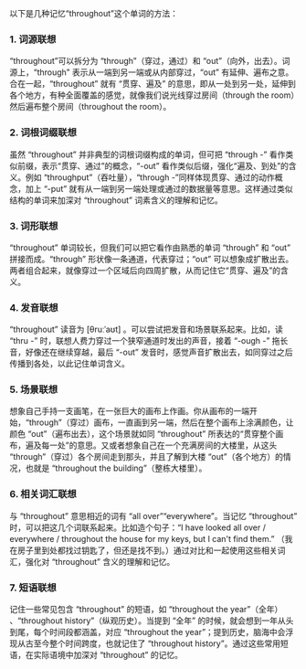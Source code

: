 以下是几种记忆“throughout”这个单词的方法：

### 1. 词源联想
“throughout”可以拆分为 “through”（穿过，通过）和 “out”（向外，出去）。词源上，“through” 表示从一端到另一端或从内部穿过，“out” 有延伸、遍布之意。合在一起，“throughout” 就有 “贯穿、遍及” 的意思，即从一处到另一处，延伸到各个地方，有种全面覆盖的感觉，就像我们说光线穿过房间（through the room）然后遍布整个房间（throughout the room）。

### 2. 词根词缀联想
虽然 “throughout” 并非典型的词根词缀构成的单词，但可把 “through -” 看作类似前缀，表示“贯穿、通过”的概念，“-out” 看作类似后缀，强化“遍及、到处”的含义。例如 “throughput”（吞吐量），“through -”同样体现贯穿、通过的动作概念，加上 “-put” 就有从一端到另一端处理或通过的数据量等意思。这样通过类似结构的单词来加深对 “throughout” 词素含义的理解和记忆。

### 3. 词形联想
“throughout” 单词较长，但我们可以把它看作由熟悉的单词 “through” 和 “out” 拼接而成。“through” 形状像一条通道，代表穿过；“out” 可以想象成扩散出去。两者组合起来，就像穿过一个区域后向四周扩散，从而记住它“贯穿、遍及”的含义。

### 4. 发音联想
“throughout” 读音为 [θruːˈaʊt] 。可以尝试把发音和场景联系起来。比如，读 “thru -” 时，联想人费力穿过一个狭窄通道时发出的声音，接着 “-ough -” 拖长音，好像还在继续穿越，最后 “-out” 发音时，感觉声音扩散出去，如同穿过之后传播到各处，以此记住单词含义。

### 5. 场景联想
想象自己手持一支画笔，在一张巨大的画布上作画。你从画布的一端开始，“through”（穿过）画布，一直画到另一端，然后在整个画布上涂满颜色，让颜色 “out”（遍布出去），这个场景就如同 “throughout” 所表达的“贯穿整个画布，遍及每一处”的意思。又或者想象自己在一个充满房间的大楼里，从这头 “through”（穿过）各个房间走到那头，并且了解到大楼 “out”（各个地方）的情况，也就是 “throughout the building”（整栋大楼里）。

### 6. 相关词汇联想
与 “throughout” 意思相近的词有 “all over”“everywhere”。当记忆 “throughout” 时，可以把这几个词联系起来。比如造个句子：“I have looked all over / everywhere / throughout the house for my keys, but I can't find them.” （我在房子里到处都找过钥匙了，但还是找不到。）通过对比和一起使用这些相关词汇，强化对 “throughout” 含义的理解和记忆。

### 7. 短语联想
记住一些常见包含 “throughout” 的短语，如 “throughout the year”（全年） 、“throughout history”（纵观历史）。当提到 “全年” 的时候，就会想到一年从头到尾，每个时间段都涵盖，对应 “throughout the year”；提到历史，脑海中会浮现从古至今整个时间跨度，也就记住了 “throughout history”。通过这些常用短语，在实际语境中加深对 “throughout” 的记忆。 